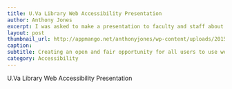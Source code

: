 ```yaml
---
title: U.Va Library Web Accessibility Presentation
author: Anthony Jones
excerpt: I was asked to make a presentation to faculty and staff about web accessibility in Higher Education. This slideshow covers our goals, the basics of web accessibility, and the current state of the U.Va Library's web presence. The University has a committment to accessible education and we strive to remove barriers of access to those with disabilities.
layout: post
thumbnail_url: http://appmango.net/anthonyjones/wp-content/uploads/2015/10/calculate.jpg
caption:
subtitle: Creating an open and fair opportunity for all users to use web technologies
category: Accessibility
---
```


U.Va Library Web Accessibility Presentation